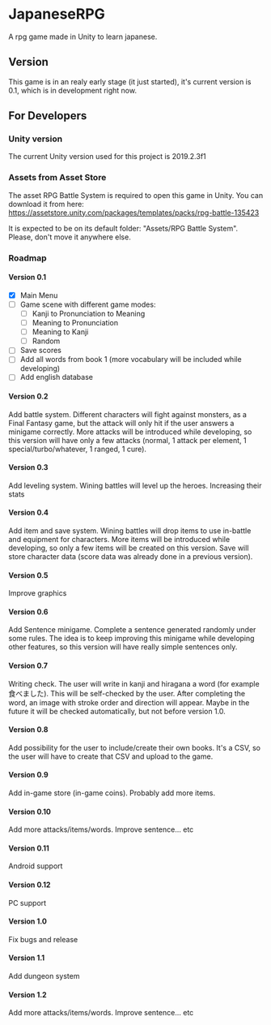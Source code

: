 # JapaneseRPG
A rpg game made in Unity to learn japanese.

## Version
This game is in an realy early stage (it just started), it's current version is 0.1, which is in development right now.

## For Developers

### Unity version
The current Unity version used for this project is 2019.2.3f1

### Assets from Asset Store
The asset RPG Battle System is required to open this game in Unity. You can download it from here:
https://assetstore.unity.com/packages/templates/packs/rpg-battle-135423

It is expected to be on its default folder: "Assets/RPG Battle System". Please, don't move it anywhere else.

### Roadmap

#### Version 0.1
- [x] Main Menu
- [ ] Game scene with different game modes:
	- [ ] Kanji to Pronunciation to Meaning
	- [ ] Meaning to Pronunciation
	- [ ] Meaning to Kanji
	- [ ] Random
- [ ] Save scores
- [ ] Add all words from book 1 (more vocabulary will be included while developing)
- [ ] Add english database

#### Version 0.2
Add battle system. Different characters will fight against monsters, as a Final Fantasy game, but the attack will only hit if the user answers a minigame correctly. More attacks will be introduced while developing, so this version will have only a few attacks (normal, 1 attack per element, 1 special/turbo/whatever, 1 ranged, 1 cure).

#### Version 0.3
Add leveling system. Wining battles will level up the heroes. Increasing their stats

#### Version 0.4
Add item and save system. Wining battles will drop items to use in-battle and equipment for characters. More items will be introduced while developing, so only a few items will be created on this version. Save will store character data (score data was already done in a previous version).

#### Version 0.5
Improve graphics

#### Version 0.6
Add Sentence minigame. Complete a sentence generated randomly under some rules. The idea is to keep improving this minigame while developing other features, so this version will have really simple sentences only.

#### Version 0.7
Writing check. The user will write in kanji and hiragana a word (for example 食べました). This will be self-checked by the user. After completing the word, an image with stroke order and direction will appear. Maybe in the future it will be checked automatically, but not before version 1.0.

#### Version 0.8
Add possibility for the user to include/create their own books. It's a CSV, so the user will have to create that CSV and upload to the game.

#### Version 0.9
Add in-game store (in-game coins). Probably add more items.

#### Version 0.10
Add more attacks/items/words. Improve sentence... etc

#### Version 0.11
Android support

#### Version 0.12
PC support

#### Version 1.0
Fix bugs and release

#### Version 1.1
Add dungeon system

#### Version 1.2
Add more attacks/items/words. Improve sentence... etc
